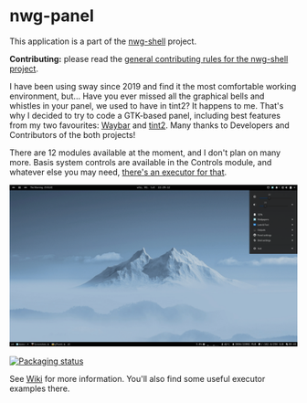 # nwg-panel

This application is a part of the [nwg-shell](https://nwg-piotr.github.io/nwg-shell) project.

**Contributing:** please read the [general contributing rules for the nwg-shell project](https://nwg-piotr.github.io/nwg-shell/contribution).

I have been using sway since 2019 and find it the most comfortable working environment, but... 
Have you ever missed all the graphical bells and whistles in your panel, we used to have in tint2? It happens to me. 
That's why I decided to try to code a GTK-based panel, including best features from my two favourites: 
[Waybar](https://github.com/Alexays/Waybar) and [tint2](https://gitlab.com/o9000/tint2). Many thanks to Developers
and Contributors of the both projects!

There are 12 modules available at the moment, and I don't plan on many more. Basis system controls are available in the 
Controls module, and whatever else you may need, 
[there's an executor for that](https://github.com/nwg-piotr/nwg-panel/wiki/Some-useful-executors).

![v015.png](https://raw.githubusercontent.com/nwg-piotr/nwg-shell-resources/master/images/nwg-shell/nwg-panel1.png)

[![Packaging status](https://repology.org/badge/vertical-allrepos/nwg-panel.svg)](https://repology.org/project/nwg-panel/versions)

See [Wiki](https://github.com/nwg-piotr/nwg-panel/wiki) for more information. You'll also find some useful
executor examples there.
